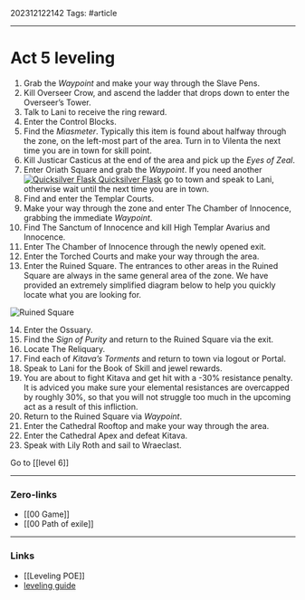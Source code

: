 202312122142
Tags: #article 

---
# Act 5 leveling

1. Grab the _Waypoint_ and make your way through the Slave Pens.
2. Kill Overseer Crow, and ascend the ladder that drops down to enter the Overseer’s Tower.
3. Talk to Lani to receive the ring reward.
4. Enter the Control Blocks.
5. Find the _Miasmeter_. Typically this item is found about halfway through the zone, on the left-most part of the area. Turn in to Vilenta the next time you are in town for skill point.
6. Kill Justicar Casticus at the end of the area and pick up the _Eyes of Zeal_.
7. Enter Oriath Square and grab the _Waypoint_. If you need another [![Quicksilver Flask](https://www.poe-vault.com/uploads/poe-items/3241-Item.png "Quicksilver Flask") Quicksilver Flask](https://www.poe-vault.com/items/quicksilver-flask) go to town and speak to Lani, otherwise wait until the next time you are in town.
8. Find and enter the Templar Courts.
9. Make your way through the zone and enter The Chamber of Innocence, grabbing the immediate _Waypoint_.
10. Find The Sanctum of Innocence and kill High Templar Avarius and Innocence.
11. Enter The Chamber of Innocence through the newly opened exit.
12. Enter the Torched Courts and make your way through the area.
13. Enter the Ruined Square. The entrances to other areas in the Ruined Square are always in the same general area of the zone. We have provided an extremely simplified diagram below to help you quickly locate what you are looking for.

![Ruined Square](https://i.imgur.com/2ixxryF.png?1 "Ruined Square")

14. Enter the Ossuary.
15. Find the _Sign of Purity_ and return to the Ruined Square via the exit.
16. Locate The Reliquary.
17. Find each of _Kitava’s Torments_ and return to town via logout or Portal.
18. Speak to Lani for the Book of Skill and jewel rewards.
19. You are about to fight Kitava and get hit with a -30% resistance penalty. It is adviced you make sure your elemental resistances are overcapped by roughly 30%, so that you will not struggle too much in the upcoming act as a result of this infliction.
20. Return to the Ruined Square via _Waypoint_.
21. Enter the Cathedral Rooftop and make your way through the area.
22. Enter the Cathedral Apex and defeat Kitava.
23. Speak with Lily Roth and sail to Wraeclast.

Go to [[level 6]]


---
### Zero-links

- [[00 Game]]
- [[00 Path of exile]]

---
### Links

- [[Leveling POE]]
- [leveling guide](https://www.poe-vault.com/guides/quick-reference-leveling-guide-for-path-of-exile)